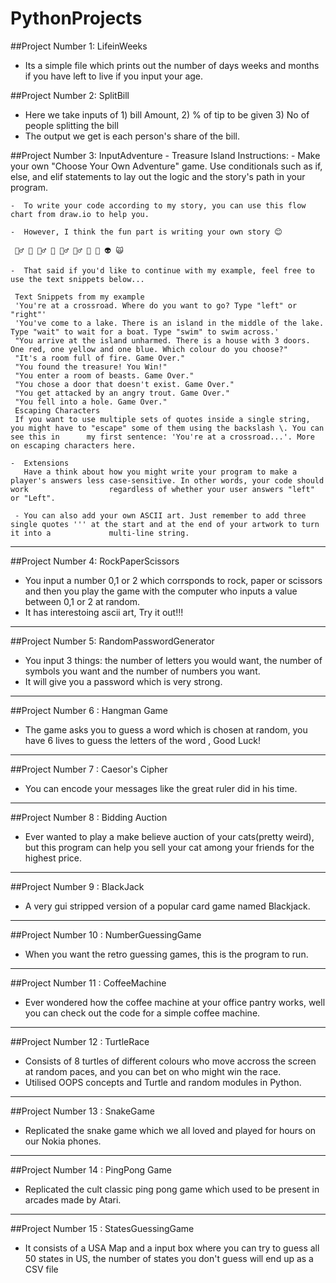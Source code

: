 # PythonProjects

##Project Number 1: LifeinWeeks
 - Its a simple file which prints out the number of days weeks and months if you have left to live if you input your age.
 

##Project Number 2: SplitBill
 - Here we take inputs of 1) bill Amount, 2) % of tip to be given 3) No of people splitting the bill
 - The output we get is each person's share of the bill.

##Project Number 3: InputAdventure
      - Treasure Island
     Instructions:
    -  Make your own "Choose Your Own Adventure" game. Use conditionals such as if, else, and elif statements to lay out the logic and the story's path in        your program.

    -  To write your code according to my story, you can use this flow chart from draw.io to help you.

    -  However, I think the fun part is writing your own story 😊

     🧞‍♂️ 🐊 🧙‍♂️ 🧟 🧚‍♂️ 🧝‍♂️ 🥷 🤖 👽 🙀

    -  That said if you'd like to continue with my example, feel free to use the text snippets below...

     Text Snippets from my example
     'You're at a crossroad. Where do you want to go? Type "left" or "right"'
     'You've come to a lake. There is an island in the middle of the lake. Type "wait" to wait for a boat. Type "swim" to swim across.'
     "You arrive at the island unharmed. There is a house with 3 doors. One red, one yellow and one blue. Which colour do you choose?"
     "It's a room full of fire. Game Over."
     "You found the treasure! You Win!"
     "You enter a room of beasts. Game Over."
     "You chose a door that doesn't exist. Game Over."
     "You get attacked by an angry trout. Game Over."
     "You fell into a hole. Game Over."
     Escaping Characters
     If you want to use multiple sets of quotes inside a single string, you might have to "escape" some of them using the backslash \. You can see this in      my first sentence: 'You're at a crossroad...'. More on escaping characters here.

    -  Extensions
       Have a think about how you might write your program to make a player's answers less case-sensitive. In other words, your code should work                  regardless of whether your user answers "left" or "Left".

     - You can also add your own ASCII art. Just remember to add three single quotes ''' at the start and at the end of your artwork to turn it into a             multi-line string.
     
*********************************************************************

##Project Number 4: RockPaperScissors
 - You input a number 0,1 or 2 which corrsponds to rock, paper or scissors and then you play the game with the computer who inputs a value between 0,1 or 2 at random.
 - It has interestoing ascii art, Try it out!!!

*********************************************************************

##Project Number 5: RandomPasswordGenerator
- You input 3 things: the number of letters you would want, the number of symbols you want and the number of numbers you want.
- It will give you a password which is very strong.

**********************************************************************
##Project Number 6 : Hangman Game
- The game asks you to guess a word which is chosen at random, you have 6 lives to guess the letters of the word , Good Luck!

*********************************************************************

##Project Number 7 : Caesor's Cipher
 - You can encode your messages like the great ruler did in his time.
 
 *********************************************************************

##Project Number 8 : Bidding Auction
- Ever wanted to play a make believe auction of your cats(pretty weird), but this program can help you sell your cat among your friends for the highest price.

*********************************************************************

##Project Number 9 : BlackJack
- A very gui stripped version of a popular card game named Blackjack.

*********************************************************************

##Project Number 10 : NumberGuessingGame
- When you want the retro guessing games, this is the program to run. 


*********************************************************************

##Project Number 11 : CoffeeMachine
 - Ever wondered how the coffee machine at your office pantry works, well you can check out the code for a simple coffee machine.
 
 *********************************************************************

##Project Number 12 : TurtleRace

- Consists of 8 turtles of different colours who move accross the screen at random paces, and you can bet on who might win the race.
- Utilised OOPS concepts and Turtle and random modules in Python.


 *********************************************************************

##Project Number 13 : SnakeGame

- Replicated the snake game which we all loved and played for hours on our Nokia phones.

 *********************************************************************

##Project Number 14 : PingPong Game

- Replicated the cult classic ping pong game which used to be present in arcades made by Atari.

 *********************************************************************

##Project Number 15 : StatesGuessingGame

- It consists of a USA Map and a input box where you can try to guess all 50 states in US, the number of states you don't guess will end up as a CSV file

